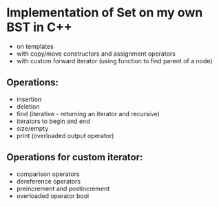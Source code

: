 Implementation of Set on my own BST in C++ 
============================
* on templates
* with copy/move constructors and assignment operators
* with custom forward iterator (using function to find parent of a node)

## Operations:
- insertion 
- deletion
- find (iterative - returning an iterator and recursive)
- iterators to begin and end
- size/empty
- print (overloaded output operator)

## Operations for custom iterator:
- comparison operators
- dereference operators
- preincrement and postincrement
- overloaded operator bool
